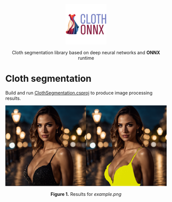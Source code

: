 <p align="center"><img width="25%" src="../ClothONNX/ClothONNX.png" /></p>
<p align="center"> Cloth segmentation library based on deep neural networks and <b>ONNX</b> runtime </p>  

# Cloth segmentation
Build and run [ClothSegmentation.csproj](ClothSegmentation) to produce image processing results.
<p align="center"><img width="50%" src="ClothSegmentation/example.png" /><img width="50%" src="ClothSegmentation/output.png" /></p>
<p align="center"><b>Figure 1.</b> Results for <i>example.png</i></p>  

